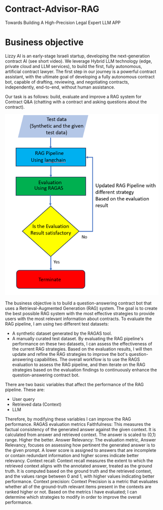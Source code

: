 # Contract-Advisor-RAG
Towards Building A High-Precision Legal Expert LLM APP
# Business objective  

Lizzy AI is an early-stage Israeli startup, developing the next-generation contract AI (see short video). We leverage Hybrid LLM technology (edge, private cloud and LLM services), to build the first, fully autonomous, artificial contract lawyer. The first step in our journey is a powerful contract assistant, with the ultimate goal of developing a fully autonomous contract bot, capable of drafting, reviewing, and negotiating contracts, independently, end-to-end, without human assistance. 

Our task is as follows:  build, evaluate and improve a RAG system for Contract Q&A (chatting with a contract and asking questions about the contract). 

![alt text](Workflow.png)

The business objective is to build a question-answering contract bot that uses a Retrieval-Augmented Generation (RAG) system. The goal is to create the best possible RAG system with the most effective strategies to provide users with the most relevant information about contracts.
To evaluate the RAG pipeline, I am using two different test datasets:
-	A synthetic dataset generated by the RAGAS tool.
-	A manually curated test dataset.
By evaluating the RAG pipeline's performance on these two datasets, I can assess the effectiveness of the current RAG strategies. Based on the evaluation results, I will then update and refine the RAG strategies to improve the bot's question-answering capabilities.
The overall workflow is to use the RAGS evaluation to assess the RAG pipeline, and then iterate on the RAG strategies based on the evaluation findings to continuously enhance the question-answering contract bot.

There are two basic variables that affect the performance of the RAG pipeline. These are:
-	User query
-	Retrieved data (Context)
-	LLM 

Therefore, by modifying these variables I can improve the RAG performance.
RAGAS evaluation metrics
Faithfulness: This measures the factual consistency of the generated answer against the given context. It is calculated from answer and retrieved context. The answer is scaled to (0,1) range. Higher the better.
Answer Relevancy: The evaluation metric, Answer Relevancy, focuses on assessing how pertinent the generated answer is to the given prompt. A lower score is assigned to answers that are incomplete or contain redundant information and higher scores indicate better relevancy.
Context recall: Context recall measures the extent to which the retrieved context aligns with the annotated answer, treated as the ground truth. It is computed based on the ground truth and the retrieved context, and the values range between 0 and 1, with higher values indicating better performance.
Context precision: Context Precision is a metric that evaluates whether all of the ground-truth relevant items present in the contexts are ranked higher or not.
Based on the metrics I have evaluated; I can determine which strategies to modify in order to improve the overall performance. 
